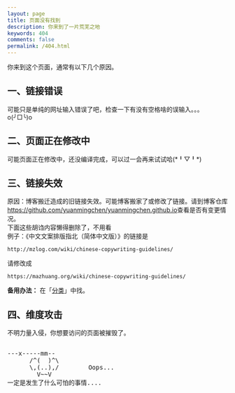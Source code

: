 ```yaml
---
layout: page
title: 页面没有找到
description: 你来到了一片荒芜之地
keywords: 404
comments: false
permalink: /404.html
---
```


你来到这个页面，通常有以下几个原因。
## 一、链接错误
可能只是单纯的网址输入错误了吧，检查一下有没有空格啥的误输入。。。o(╯□╰)o          

## 二、页面正在修改中
可能页面正在修改中，还没编译完成，可以过一会再来试试哈(\*╹▽╹\*)  

## 三、链接失效

原因：博客搬迁造成的旧链接失效。可能博客搬家了或修改了链接。请到博客仓库<https://github.com/yuanmingchen/yuanmingchen.github.io>查看是否有变更情况。  
下面这些胡诌内容懒得删除了，不用看  
例子：《中文文案排版指北（简体中文版）》的链接是

```
http://mzlog.com/wiki/chinese-copywriting-guidelines/
```

请修改成

```
https://mazhuang.org/wiki/chinese-copywriting-guidelines/
```

**备用办法：** 在「[分类](/categories/)」中找。

## 四、维度攻击

不明力量入侵，你想要访问的页面被摧毁了。

<!----------------------------------------------------------------
         mm
      /^(  )^\                     Ascii arts included in this page:
      \,(..),/                     - R2D2, provided by: http://www.chris.com/
        V~~V                       - Texts, generated from: http://www.network-science.de/ascii/  
                                   http:// cnfeat.github.io
            
------------------------------------------------------------------>

  <style>
    pre {
          background: none;
          border: none;
    }
  </style>

  <pre>         
---x-----mm--
      /^(  )^\
      \,(..),/        Oops...
        V~~V                     
一定是发生了什么可怕的事情....
    </pre>
